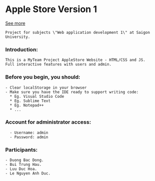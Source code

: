 # Apple Store Version 1 #

[See more](https://bacdong.github.io/web_only_frontend/)

```
Project for subjects \"Web application development 1\" at Saigon University.
```

### Introduction:
```
This is a MyTeam Project AppleStore Website - HTML/CSS and JS. 
Full interactive features with users and admin.
```

### Before you begin, you should:
```
- Clear localStorage in your browser 
- Make sure you have the IDE ready to support writing code:
  * Eg. Visual Studio Code
  * Eg. Sublime Text
  * Eg. Notepad++
  * ...
```
### Account for administrator access:
```
  - Username: admin
  - Password: admin
```

### Participants:
```
- Duong Bac Dong.
- Bui Trung Hau.
- Luu Duc Hoa.
- Le Nguyen Anh Duc.
```
